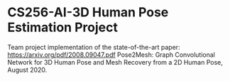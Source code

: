 # CS256-AI-3D Human Pose Estimation Project

Team project implementation of the state-of-the-art paper: 
https://arxiv.org/pdf/2008.09047.pdf Pose2Mesh: Graph Convolutional Network for 3D Human Pose and Mesh Recovery from a 2D Human Pose, August 2020. 

